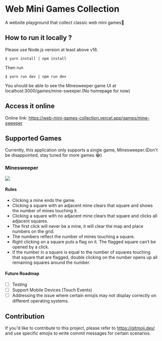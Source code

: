 # Web Mini Games Collection

A website playground that collect classic web mini games🤖

## How to run it locally ?

Please use Node.js version at least above v16.

```shell
$ yarn install | npm install
```

Then run

```shell
$ yarn run dev | npm run dev
```

You should be able to see the Minesweeper game UI at localhost:3000/games/mine-sweeper.(No homepage for now)

## Access it online

Online link: https://web-mini-games-collection.vercel.app/games/mine-sweeper

## Supported Games

Currently, this application only supports a single game, Minesweeper.(Don't be disappointed, stay tuned for more games 😂)

### Minesweeper

![](https://i.imgur.com/ceX2BIT.png)

#### Rules

- Clicking a mine ends the game.
- Clicking a square with an adjacent mine clears that square and shows the number of mines touching it.
- Clicking a square with no adjacent mine clears that square and clicks all adjacent squares.
- The first click will never be a mine, it will clear the map and place numbers on the grid.
- The numbers reflect the number of mines touching a square.
- Right clicking on a square puts a flag on it. The flagged square can’t be opened by a click.
- If the number in a square is equal to the number of squares touching that square that are flagged, double clicking on the number opens up all remaining squares around the number.

#### Future Roadmap

- [ ] Testing
- [ ] Support Mobile Devices (Touch Events)
- [ ] Addressing the issue where certain emojis may not display correctly on different operating systems.

## Contribution

If you'd like to contribute to this project, please refer to https://gitmoji.dev/ and use specific emojis to write commit messages for certain scenarios.
